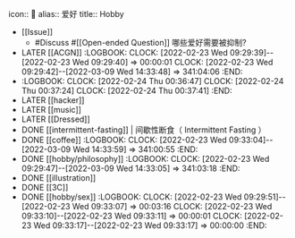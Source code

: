 icon:: 💓
alias:: 爱好
title:: Hobby

- [[Issue]]
  - #Discuss #[[Open-ended Question]] 哪些爱好需要被抑制?
- LATER [[ACGN]]
  :LOGBOOK:
  CLOCK: [2022-02-23 Wed 09:29:39]--[2022-02-23 Wed 09:29:40] =>  00:00:01
  CLOCK: [2022-02-23 Wed 09:29:42]--[2022-03-09 Wed 14:33:48] =>  341:04:06
  :END:
- :LOGBOOK:
  CLOCK: [2022-02-24 Thu 00:36:47]
  CLOCK: [2022-02-24 Thu 00:37:24]
  CLOCK: [2022-02-24 Thu 00:37:41]
  :END:
- LATER [[hacker]]
- LATER [[music]]
- LATER [[Dressed]]
- DONE [[intermittent-fasting]] | 间歇性断食（ Intermittent Fasting ）
- DONE [[coffee]]
  :LOGBOOK:
  CLOCK: [2022-02-23 Wed 09:33:04]--[2022-03-09 Wed 14:33:59] =>  341:00:55
  :END:
- DONE [[hobby/philosophy]]
  :LOGBOOK:
  CLOCK: [2022-02-23 Wed 09:29:47]--[2022-03-09 Wed 14:33:05] =>  341:03:18
  :END:
- DONE [[illustration]]
- DONE [[3C]]
- DONE [[hobby/sex]]
  :LOGBOOK:
  CLOCK: [2022-02-23 Wed 09:29:51]--[2022-02-23 Wed 09:33:07] =>  00:03:16
  CLOCK: [2022-02-23 Wed 09:33:10]--[2022-02-23 Wed 09:33:11] =>  00:00:01
  CLOCK: [2022-02-23 Wed 09:33:17]--[2022-02-23 Wed 09:33:17] =>  00:00:00
  :END: